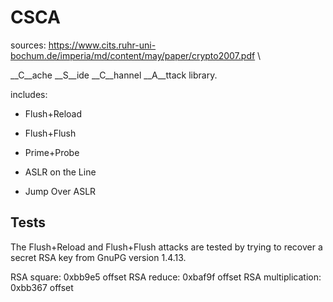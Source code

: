 # CSCA

sources:
https://www.cits.ruhr-uni-bochum.de/imperia/md/content/may/paper/crypto2007.pdf \

__C__ache __S__ide __C__hannel __A__ttack library.

includes:

* Flush+Reload

* Flush+Flush

* Prime+Probe

* ASLR on the Line

* Jump Over ASLR

## Tests

The Flush+Reload and Flush+Flush attacks are
tested by trying to recover a secret RSA key
from GnuPG version 1.4.13.

RSA square: 0xbb9e5 offset
RSA reduce: 0xbaf9f offset
RSA multiplication: 0xbb367 offset
